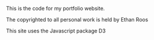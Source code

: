 This is the code for my portfolio website. 

The copyrighted to all personal work is held by Ethan Roos 

This site uses the Javascript package D3



